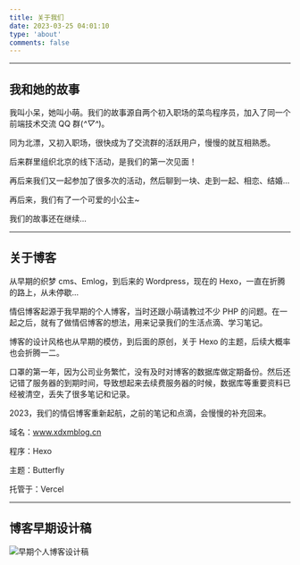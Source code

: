 ```yaml
---
title: 关于我们
date: 2023-03-25 04:01:10
type: 'about'
comments: false
---
```


---

## 我和她的故事

我叫小呆，她叫小萌。我们的故事源自两个初入职场的菜鸟程序员，加入了同一个前端技术交流 QQ 群(_^▽^_)。

同为北漂，又初入职场，很快成为了交流群的活跃用户，慢慢的就互相熟悉。

后来群里组织北京的线下活动，是我们的第一次见面！

再后来我们又一起参加了很多次的活动，然后聊到一块、走到一起、相恋、结婚...

再后来，我们有了一个可爱的小公主~

我们的故事还在继续...

---

## 关于博客

从早期的织梦 cms、Emlog，到后来的 Wordpress，现在的 Hexo，一直在折腾的路上，从未停歇...

情侣博客起源于我早期的个人博客，当时还跟小萌请教过不少 PHP 的问题。在一起之后，就有了做情侣博客的想法，用来记录我们的生活点滴、学习笔记。

博客的设计风格也从早期的模仿，到后面的原创，关于 Hexo 的主题，后续大概率也会折腾一二。

口罩的第一年，因为公司业务繁忙，没有及时对博客的数据库做定期备份。然后还记错了服务器的到期时间，导致想起来去续费服务器的时候，数据库等重要资料已经被清空，丢失了很多笔记和记录。

2023，我们的情侣博客重新起航，之前的笔记和点滴，会慢慢的补充回来。

域名：www.xdxmblog.cn

程序：Hexo

主题：Butterfly

托管于：Vercel

---

## 博客早期设计稿

![早期个人博客设计稿](https://img.xdxmblog.cn/images/about_01.jpg)
